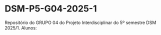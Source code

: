 # DSM-P5-G04-2025-1
Repositório do GRUPO 04 do Projeto Interdisciplinar do 5º semestre DSM 2025/1. Alunos: 
